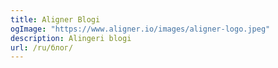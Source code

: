 ```yaml
---
title: Aligner Blogi
ogImage: "https://www.aligner.io/images/aligner-logo.jpeg"
description: Alingeri blogi
url: /ru/блог/
---
```

